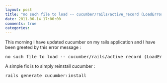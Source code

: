 ```yaml
---
layout: post
title: "no such file to load -- cucumber/rails/active_record (LoadError)"
date: 2011-06-14 17:06:00
comments: true
categories: 
---
```


<p>This morning I have updated cucumber on my rails application and I have been greeted by this error message :&nbsp;</p>
<pre>no such file to load -- cucumber/rails/active_record (LoadError)
</pre>
<p>A simple fix is to simply reinstall cucumber :</p>
<pre>rails generate cucumber:install
</pre>